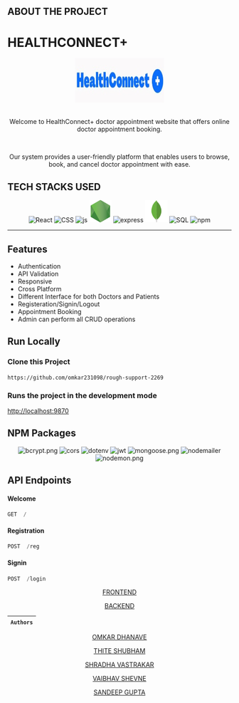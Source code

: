 ## ABOUT THE PROJECT
<h1> HEALTHCONNECT+ </h1>
<div align="center"  width="55" height="55">
  <img src="frontend/src/Images/Logo.jpeg" alt="html" width="200" height="100"/>
  <br>
  <br>
  <p>Welcome to HealthConnect+ doctor appointment website that offers online doctor appointment booking.</p>
  <br>
  <p>Our system provides a user-friendly platform that enables users to browse, book, and cancel doctor appointment with ease. </p>
</div>

## TECH STACKS USED

<p align = "center">
<img src="https://pbs.twimg.com/card_img/1666843643695759362/Y_D9NQxB?format=png&name=medium" alt="React" width="55" height="55"/>
<img src="https://user-images.githubusercontent.com/25181517/183898674-75a4a1b1-f960-4ea9-abcb-637170a00a75.png" alt="CSS" width="50" height="55"/>
<img src="https://user-images.githubusercontent.com/25181517/117447155-6a868a00-af3d-11eb-9cfe-245df15c9f3f.png" alt="js" width="50" height="50"/>
<img src="https://raw.githubusercontent.com/PrinceCorwin/Useful-tech-icons/main/images/nodejs.png" alt="nodejs" width="50" height="50"/>
<img src="https://res.cloudinary.com/kc-cloud/images/f_auto,q_auto/v1651772163/expressjslogo/expressjslogo.webp?_i=AA" alt="express" width="50" height="50"/>
 <img src="https://raw.githubusercontent.com/PrinceCorwin/Useful-tech-icons/main/images/mongodb-leaf.png" alt="mongo" width="50" height="50"/> 
<img src="https://encrypted-tbn0.gstatic.com/images?q=tbn:ANd9GcS_8111ZxkY6gTsXBH28xrKXOSH5kFfSCk5eKhFwf0fhA&usqp=CAU&ec=48665698" alt="SQL" width="50" height="50"/>
<img src="https://user-images.githubusercontent.com/25181517/121401671-49102800-c959-11eb-9f6f-74d49a5e1774.png" alt="npm" width="50" height="50"/>
  
</p>
<hr>

## Features 
-  Authentication
-  API Validation
-  Responsive
-  Cross Platform
-  Different Interface for both Doctors and Patients
-  Registeration/Signin/Logout
-  Appointment Booking
-  Admin can perform all CRUD operations

## Run Locally
### Clone this Project

```
https://github.com/omkar231098/rough-support-2269
```


### Runs the project in the development mode

[http://localhost:9870](http://localhost:9870)


## NPM Packages
<p align = "center">
<img src="https://repository-images.githubusercontent.com/139898859/9617c480-81c2-11ea-94fc-322231ead1f0" alt="bcrypt.png" width="70" height="50"/>
<img src="https://github.com/faraz412/cozy-passenger-4798/blob/main/Frontend/Files/cors.png?raw=true" alt="cors" width="70" height="50"/>
<img src="https://github.com/faraz412/cozy-passenger-4798/blob/main/Frontend/Files/download.png?raw=true" alt="dotenv" width="60" height="50"/>
<img src="https://github.com/faraz412/cozy-passenger-4798/blob/main/Frontend/Files/JWT.png?raw=true" alt="jwt" width="70" height="50"/>
<img src="https://4008838.fs1.hubspotusercontent-na1.net/hubfs/4008838/mogoose-logo.png" alt="mongoose.png" width="70" height="70"/>     
<img src="https://i0.wp.com/community.nodemailer.com/wp-content/uploads/2015/10/n2-2.png?fit=422%2C360&ssl=1" alt="nodemailer" width="50" height="70"/>
<img src="https://user-images.githubusercontent.com/13700/35731649-652807e8-080e-11e8-88fd-1b2f6d553b2d.png" alt="nodemon.png" width="50" height="50"/>

   
   
## API Endpoints
   #### Welcome
```javascript
GET  /
```
  #### Registration
```javascript
POST  /reg
```
  #### Signin
```javascript
POST  /login

```
<div align = "center">  
  
 
[FRONTEND]()

[BACKEND]()

 
| `Authors` |
| :-------: | 

 [OMKAR DHANAVE](https://github.com/omkar231098) 
 
 [THITE SHUBHAM](https://github.com/shubhamthite09) 
 
 [SHRADHA VASTRAKAR](https://github.com/ShradhaVastrakar) 
 
 [VAIBHAV SHEVNE](https://github.com/vaibhzz101) 
 
 [SANDEEP GUPTA](https://github.com/sandeepguptax2003) 
 